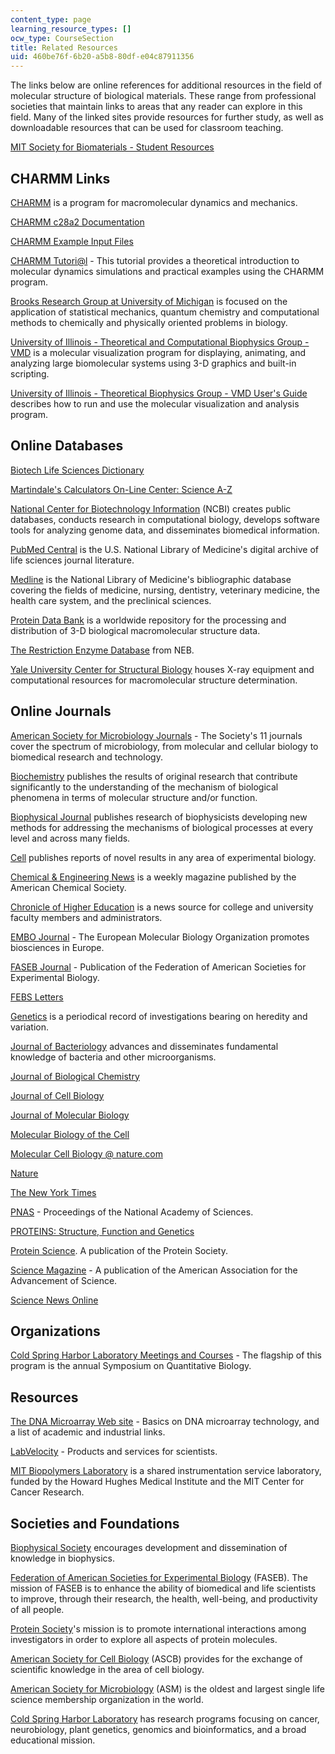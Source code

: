 ```yaml
---
content_type: page
learning_resource_types: []
ocw_type: CourseSection
title: Related Resources
uid: 460be76f-6b20-a5b8-80df-e04c87911356
---
```


The links below are online references for additional resources in the field of molecular structure of biological materials. These range from professional societies that maintain links to areas that any reader can explore in this field. Many of the linked sites provide resources for further study, as well as downloadable resources that can be used for classroom teaching.

[MIT Society for Biomaterials - Student Resources](http://web.mit.edu/sbm/www/students.htm)

CHARMM Links
------------

[CHARMM](http://www.charmm.org/) is a program for macromolecular dynamics and mechanics.

[CHARMM c28a2 Documentation](http://web.archive.org/web/20080820003210/http://www.lobos.nih.gov/Charmm/c28a2/)

[CHARMM Example Input Files](https://www.charmmtutorial.org/index.php/Full_example)

[CHARMM Tutori@l](https://www.charmmtutorial.org/index.php/CHARMM_Tutorial) - This tutorial provides a theoretical introduction to molecular dynamics simulations and practical examples using the CHARMM program.

[Brooks Research Group at University of Michigan](https://brooks.chem.lsa.umich.edu/) is focused on the application of statistical mechanics, quantum chemistry and computational methods to chemically and physically oriented problems in biology.

[University of Illinois - Theoretical and Computational Biophysics Group - VMD](http://www.ks.uiuc.edu/Research/vmd/) is a molecular visualization program for displaying, animating, and analyzing large biomolecular systems using 3-D graphics and built-in scripting.

[University of Illinois - Theoretical Biophysics Group - VMD User's Guide](http://www.ks.uiuc.edu/Research/vmd/current/ug/ug.html) describes how to run and use the molecular visualization and analysis program.

Online Databases
----------------

[Biotech Life Sciences Dictionary](http://life.nthu.edu.tw/~g864204/dict-search.html)

[Martindale's Calculators On-Line Center: Science A-Z](http://www.martindalecenter.com/Calculators.html)

[National Center for Biotechnology Information](http://www.ncbi.nlm.nih.gov/) (NCBI) creates public databases, conducts research in computational biology, develops software tools for analyzing genome data, and disseminates biomedical information.

[PubMed Central](http://www.pubmedcentral.nih.gov/) is the U.S. National Library of Medicine's digital archive of life sciences journal literature.

[Medline](http://www.nlm.nih.gov/databases/databases_medline.html) is the National Library of Medicine's bibliographic database covering the fields of medicine, nursing, dentistry, veterinary medicine, the health care system, and the preclinical sciences.

[Protein Data Bank](https://www.wwpdb.org/) is a worldwide repository for the processing and distribution of 3-D biological macromolecular structure data.

[The Restriction Enzyme Database](http://rebase.neb.com/rebase/) from NEB.

[Yale University Center for Structural Biology](http://www.csb.yale.edu/) houses X-ray equipment and computational resources for macromolecular structure determination.

Online Journals
---------------

[American Society for Microbiology Journals](http://journals.asm.org/) - The Society's 11 journals cover the spectrum of microbiology, from molecular and cellular biology to biomedical research and technology.

[Biochemistry](http://pubs.acs.org/journals/bichaw/index.html) publishes the results of original research that contribute significantly to the understanding of the mechanism of biological phenomena in terms of molecular structure and/or function.

[Biophysical Journal](http://www.biophysj.org/) publishes research of biophysicists developing new methods for addressing the mechanisms of biological processes at every level and across many fields.

[Cell](http://www.cell.com/) publishes reports of novel results in any area of experimental biology.

[Chemical & Engineering News](http://pubs.acs.org/cen/) is a weekly magazine published by the American Chemical Society.

[Chronicle of Higher Education](http://chronicle.com/) is a news source for college and university faculty members and administrators.

[EMBO Journal](https://www.embopress.org/journal/14602075) - The European Molecular Biology Organization promotes biosciences in Europe.

[FASEB Journal](http://www.fasebj.org/) - Publication of the Federation of American Societies for Experimental Biology.

[FEBS Letters](http://www.febsletters.org/)

[Genetics](http://www.genetics.org/) is a periodical record of investigations bearing on heredity and variation.

[Journal of Bacteriology](http://www.journals.asm.org/) advances and disseminates fundamental knowledge of bacteria and other microorganisms.

[Journal of Biological Chemistry](http://www.jbc.org/)

[Journal of Cell Biology](http://www.jcb.org/)

[Journal of Molecular Biology](http://www.elsevier.com/locate/issn/0022-2836)

[Molecular Biology of the Cell](http://www.molbiolcell.org/)

[Molecular Cell Biology @ nature.com](http://www.nature.com/molcellbio/index.html)

[Nature](http://www.nature.com/)

[The New York Times](http://www.nytimes.com/)

[PNAS](http://www.pnas.org/) - Proceedings of the National Academy of Sciences.

[PROTEINS: Structure, Function and Genetics](http://www.interscience.wiley.com/jpages/0887-3585/)

[Protein Science](http://www.proteinscience.org/). A publication of the Protein Society.

[Science Magazine](http://www.sciencemag.org/) - A publication of the American Association for the Advancement of Science.

[Science News Online](http://www.sciencenews.org/)

Organizations
-------------

[Cold Spring Harbor Laboratory Meetings and Courses](https://meetings.cshl.edu/meetingshome.aspx) - The flagship of this program is the annual Symposium on Quantitative Biology.

Resources
---------

[The DNA Microarray Web site](http://en.wikipedia.org/wiki/DNA_microarray) - Basics on DNA microarray technology, and a list of academic and industrial links.

[LabVelocity](http://velocitylaboratories.com/) - Products and services for scientists.

[MIT Biopolymers Laboratory](http://web.mit.edu/biopolymers/www/) is a shared instrumentation service laboratory, funded by the Howard Hughes Medical Institute and the MIT Center for Cancer Research.

Societies and Foundations
-------------------------

[Biophysical Society](http://www.biophysics.org/) encourages development and dissemination of knowledge in biophysics.

[Federation of American Societies for Experimental Biology](http://www.faseb.org/) (FASEB). The mission of FASEB is to enhance the ability of biomedical and life scientists to improve, through their research, the health, well-being, and productivity of all people.

[Protein Society](http://www.proteinsociety.org/)'s mission is to promote international interactions among investigators in order to explore all aspects of protein molecules.

[American Society for Cell Biology](http://www.ascb.org/) (ASCB) provides for the exchange of scientific knowledge in the area of cell biology.

[American Society for Microbiology](http://www.asm.org/) (ASM) is the oldest and largest single life science membership organization in the world.

[Cold Spring Harbor Laboratory](https://www.cshl.edu/) has research programs focusing on cancer, neurobiology, plant genetics, genomics and bioinformatics, and a broad educational mission.